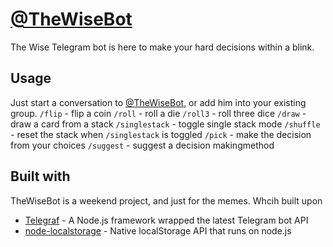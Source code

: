 # [@TheWiseBot](https://t.me/TheWiseBot)
The Wise Telegram bot is here to make your hard decisions within a blink. 

## Usage
Just start a conversation to [@TheWiseBot](https://t.me/TheWiseBot), or add him into your existing group.
`/flip` - flip a coin
`/roll` - roll a die
`/roll3` - roll three dice
`/draw` - draw a card from a stack
`/singlestack` - toggle single stack mode
`/shuffle` - reset the stack when `/singlestack` is toggled
`/pick` - make the decision from your choices
`/suggest` - suggest a decision makingmethod

## Built with
TheWiseBot is a weekend project, and just for the memes.
Whcih built upon
* [Telegraf](https://github.com/telegraf/telegraf) - A Node.js framework wrapped the latest Telegram bot API
* [node-localstorage](https://github.com/lmaccherone/node-localstorage) - Native localStorage API that runs on node.js


